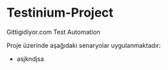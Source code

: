 # Testinium-Project
Gittigidiyor.com Test Automation

Proje üzerinde aşağıdaki senaryolar uygulanmaktadır:
- asjkndjsa
